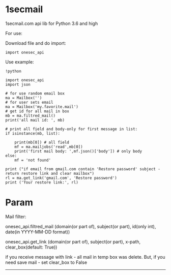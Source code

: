 # 1secmail
 1secmail.com api lib for Python 3.6 and high
 
For use:

Download file and do import:
```
import onesec_api
```
Use example:
```
!python

import onesec_api
import json

# for use random email box
ma = Mailbox('')
# for user sets email
ma = Mailbox('my.favorite.mail')
# get id for all mail in box
mb = ma.filtred_mail()
print('all mail id: ', mb)

# print all field and body-only for first message in list:
if isinstance(mb, list):
    
    print(mb[0]) # all field
    mf = ma.mailjobs('read',mb[0])
    print('first mail body: ',mf.json()['body']) # only body
else:
    mf = 'not found'
   
print ("if email from gmail.com contain 'Restore password' subject - return restore link and clear mailbox")
rl = ma.get_link('gmail.com', 'Restore password')
print ('Your restore link:', rl)
```
# Param

Mail filter:

onesec_api.filtred_mail (domain(or part of), subject(or part), id(only int), date(in YYYY-MM-DD format))

onesec_api.get_link (domain(or part of), subject(or part), x-path, clear_box(default: True))

if you receive message with link - all mail in temp box was delete. But, if you need save mail - set clear_box to False

---
